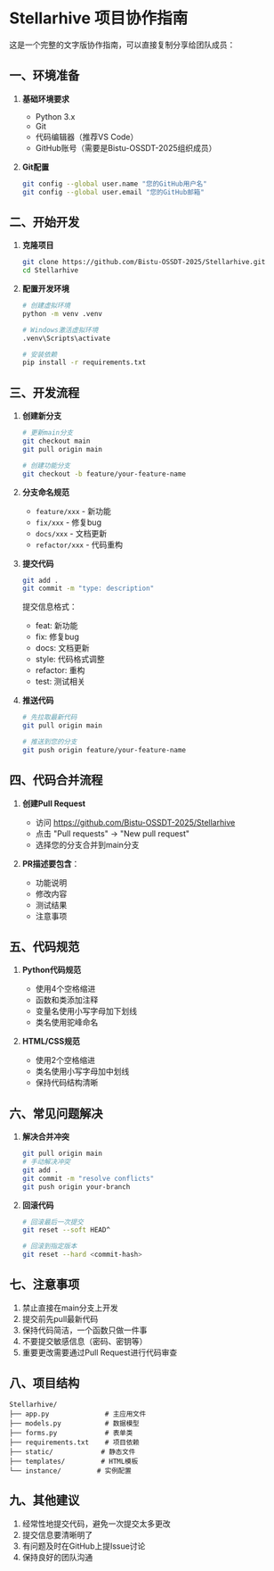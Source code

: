 # Stellarhive 项目协作指南
这是一个完整的文字版协作指南，可以直接复制分享给团队成员：

## 一、环境准备
1. **基础环境要求**
   - Python 3.x
   - Git
   - 代码编辑器（推荐VS Code）
   - GitHub账号（需要是Bistu-OSSDT-2025组织成员）

2. **Git配置**
   ```bash
   git config --global user.name "您的GitHub用户名"
   git config --global user.email "您的GitHub邮箱"
   ```

## 二、开始开发
1. **克隆项目**
   ```bash
   git clone https://github.com/Bistu-OSSDT-2025/Stellarhive.git
   cd Stellarhive
   ```

2. **配置开发环境**
   ```bash
   # 创建虚拟环境
   python -m venv .venv
   
   # Windows激活虚拟环境
   .venv\Scripts\activate
   
   # 安装依赖
   pip install -r requirements.txt
   ```

## 三、开发流程
1. **创建新分支**
   ```bash
   # 更新main分支
   git checkout main
   git pull origin main
   
   # 创建功能分支
   git checkout -b feature/your-feature-name
   ```

2. **分支命名规范**
   - `feature/xxx` - 新功能
   - `fix/xxx` - 修复bug
   - `docs/xxx` - 文档更新
   - `refactor/xxx` - 代码重构

3. **提交代码**
   ```bash
   git add .
   git commit -m "type: description"
   ```
   
   提交信息格式：
   - feat: 新功能
   - fix: 修复bug
   - docs: 文档更新
   - style: 代码格式调整
   - refactor: 重构
   - test: 测试相关

4. **推送代码**
   ```bash
   # 先拉取最新代码
   git pull origin main
   
   # 推送到您的分支
   git push origin feature/your-feature-name
   ```

## 四、代码合并流程
1. **创建Pull Request**
   - 访问 https://github.com/Bistu-OSSDT-2025/Stellarhive
   - 点击 "Pull requests" -> "New pull request"
   - 选择您的分支合并到main分支

2. **PR描述要包含**：
   - 功能说明
   - 修改内容
   - 测试结果
   - 注意事项

## 五、代码规范
1. **Python代码规范**
   - 使用4个空格缩进
   - 函数和类添加注释
   - 变量名使用小写字母加下划线
   - 类名使用驼峰命名

2. **HTML/CSS规范**
   - 使用2个空格缩进
   - 类名使用小写字母加中划线
   - 保持代码结构清晰

## 六、常见问题解决
1. **解决合并冲突**
   ```bash
   git pull origin main
   # 手动解决冲突
   git add .
   git commit -m "resolve conflicts"
   git push origin your-branch
   ```

2. **回滚代码**
   ```bash
   # 回滚最后一次提交
   git reset --soft HEAD^
   
   # 回滚到指定版本
   git reset --hard <commit-hash>
   ```

## 七、注意事项
1. 禁止直接在main分支上开发
2. 提交前先pull最新代码
3. 保持代码简洁，一个函数只做一件事
4. 不要提交敏感信息（密码、密钥等）
5. 重要更改需要通过Pull Request进行代码审查

## 八、项目结构
```
Stellarhive/
├── app.py              # 主应用文件
├── models.py           # 数据模型
├── forms.py            # 表单类
├── requirements.txt    # 项目依赖
├── static/            # 静态文件
├── templates/         # HTML模板
└── instance/         # 实例配置
```

## 九、其他建议
1. 经常性地提交代码，避免一次提交太多更改
2. 提交信息要清晰明了
3. 有问题及时在GitHub上提Issue讨论
4. 保持良好的团队沟通


